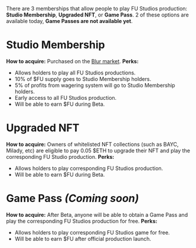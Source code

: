 There are 3 memberships that allow people to play FU Studios production: **Studio Membership**, **Upgraded NFT**, or **Game Pass**. 2 of these options are available today, **Game Passes are not available yet**.

# Studio Membership

**How to acquire:** Purchased on the [Blur market](https://blur.io/collection/fustudiomembership).
**Perks:**

- Allows holders to play all FU Studios productions.
- 10% of $FU supply goes to Studio Membership holders.
- 5% of profits from wagering system will go to Studio Membership holders.
- Early access to all FU Studios production.
- Will be able to earn $FU during Beta.

# Upgraded NFT

**How to acquire:** Owners of whitelisted NFT collections (such as BAYC, Milady, etc) are eligible to pay 0.05 $ETH to upgrade their NFT and play the corresponding FU Studio production.
**Perks:**

- Allows holders to play corresponding FU Studios production.
- Will be able to earn $FU during Beta.

# Game Pass _(Coming soon)_

**How to acquire:** After Beta, anyone will be able to obtain a Game Pass and play the corresponding FU Studios production for free.
**Perks:**

- Allows holders to play corresponding FU Studios game for free.
- Will be able to earn $FU after official production launch.
